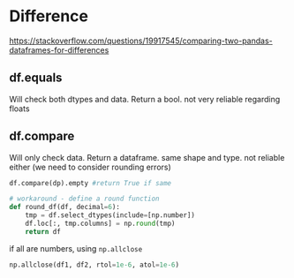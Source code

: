 # Difference
https://stackoverflow.com/questions/19917545/comparing-two-pandas-dataframes-for-differences

## df.equals
Will check both dtypes and data.
Return a bool. not very reliable regarding floats

## df.compare
Will only check data.
Return a dataframe. same shape and type. not reliable either (we need to consider rounding errors)
```py
df.compare(dp).empty #return True if same

# workaround - define a round function
def round_df(df, decimal=6):
    tmp = df.select_dtypes(include=[np.number])
    df.loc[:, tmp.columns] = np.round(tmp)
    return df
```

if all are numbers, using `np.allclose`
```py
np.allclose(df1, df2, rtol=1e-6, atol=1e-6)
```
